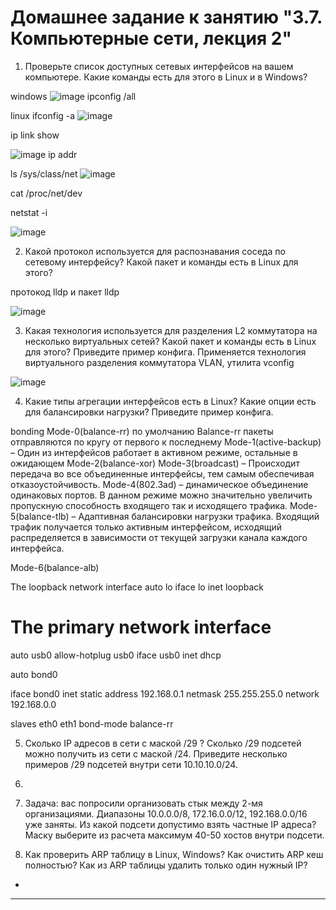 # Домашнее задание к занятию "3.7. Компьютерные сети, лекция 2"

1. Проверьте список доступных сетевых интерфейсов на вашем компьютере. Какие команды есть для этого в Linux и в Windows?

windows
![image](https://user-images.githubusercontent.com/91008731/143221701-32feec32-cc33-45d4-b0d1-c769bc86a33f.png)
ipconfig /all

linux
ifconfig -a
![image](https://user-images.githubusercontent.com/91008731/143223770-6abe2ec0-36ba-4843-b2b8-8a04317176ad.png)

ip link show

![image](https://user-images.githubusercontent.com/91008731/143224328-ef0d8460-baa0-4765-ba58-b87ed2bba418.png)
ip addr

ls /sys/class/net
![image](https://user-images.githubusercontent.com/91008731/143224643-c55f21c5-9901-428b-af12-ca6abd1826aa.png)

cat /proc/net/dev

netstat -i

![image](https://user-images.githubusercontent.com/91008731/143225118-ae08bda7-a894-45e5-81a0-bfd29dd30550.png)




2. Какой протокол используется для распознавания соседа по сетевому интерфейсу? Какой пакет и команды есть в Linux для этого?

протокод lldp
и пакет lldp

![image](https://user-images.githubusercontent.com/91008731/143227951-d6167b21-b3f9-4c93-8780-284473e34387.png)


3. Какая технология используется для разделения L2 коммутатора на несколько виртуальных сетей? Какой пакет и команды есть в Linux для этого? Приведите пример конфига.
Применяется технология виртуального разделения коммутатора VLAN, утилита vconfig

![image](https://user-images.githubusercontent.com/91008731/143231542-bae47571-ab96-40ae-be6e-ddbaf6f70b77.png)




4. Какие типы агрегации интерфейсов есть в Linux? Какие опции есть для балансировки нагрузки? Приведите пример конфига.

bonding
Mode-0(balance-rr) по умолчанию
Balance-rr пакеты отправляются по кругу от первого к последнему
Mode-1(active-backup) – Один из интерфейсов работает в активном режиме, остальные в ожидающем
Mode-2(balance-xor) 
Mode-3(broadcast) – Происходит передача во все объединенные интерфейсы, тем самым обеспечивая отказоустойчивость.
Mode-4(802.3ad) – динамическое объединение одинаковых портов. В данном режиме можно значительно увеличить пропускную способность входящего так и исходящего трафика.
Mode-5(balance-tlb) – Адаптивная балансировки нагрузки трафика. Входящий трафик получается только активным интерфейсом, исходящий распределяется в зависимости от текущей загрузки канала каждого интерфейса.

Mode-6(balance-alb) 

The loopback network interface
auto lo
iface lo inet loopback

# The primary network interface
auto usb0
allow-hotplug usb0
iface usb0 inet dhcp

auto bond0

iface bond0 inet static
address 192.168.0.1
netmask 255.255.255.0
network 192.168.0.0

slaves eth0 eth1
bond-mode balance-rr

5. Сколько IP адресов в сети с маской /29 ? Сколько /29 подсетей можно получить из сети с маской /24. Приведите несколько примеров /29 подсетей внутри сети 10.10.10.0/24.
6.

6. Задача: вас попросили организовать стык между 2-мя организациями. Диапазоны 10.0.0.0/8, 172.16.0.0/12, 192.168.0.0/16 уже заняты. Из какой подсети допустимо взять частные IP адреса? Маску выберите из расчета максимум 40-50 хостов внутри подсети.

7. Как проверить ARP таблицу в Linux, Windows? Как очистить ARP кеш полностью? Как из ARP таблицы удалить только один нужный IP?



 -
---
